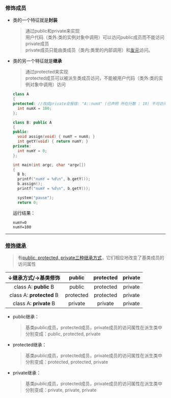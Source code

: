 ### 修饰成员
  + 类的一个特征就是**封装**
    > 通过public和private来实现<br>
      用户代码（类外:类的实例对象中调用）可以访问public成员而不能访问private成员<br>
      private成员只能由类成员（类内:类里的内部调用）和[友元](https://www.cnblogs.com/zhuguanhao/p/6286145.html)访问。

  + 类的另一个特征就是**继承**
    > 通过protected来实现<br>
      protected成员可以被派生类成员访问，不能被用户代码（类外:类的实例对象中调用）访问
    ```c++
    class A
    {
    protected: //改成private会报错: "A::numX" (已声明 所在行数 : 10) 不可访问
      int numX = 100;
    };

    class B: public A
    {
    public:
      void assign(void) { numY = numX; }
      int getY(void) { return numY; }
    private:
      int numY = 0;
    };

    int main(int argc, char *argv[])
    {
      B b;
      printf("numY = %d\n", b.getY());
      b.assign();
      printf("numY = %d\n", b.getY());

      system("pause");
      return 0;

    ```
    运行结果：
    ```
    numY=0
    numY=100
    ```
---
### [修饰继承](https://www.cnblogs.com/tsingke/p/10052445.html)
  > 有[public, protected, private三种继承方式](https://www.cnblogs.com/duwenxing/p/7476469.html)，它们相应地改变了基类成员的访问属性
  
  |↓继承方式/→基类修饰|public|protected|private|
  |:---:|:---:|:---:|:---:|
  |class A: **public** B|public|protected|private|
  |class A: **protected** B|protected|protected|private|
  |class A: **private** B|private|private|private|
  + public继承：
    > 基类public成员，protected成员，private成员的访问属性在派生类中分别变成：public, protected, private
  + protected继承：
    > 基类public成员，protected成员，private成员的访问属性在派生类中分别变成：protected, protected, private
  + private继承：
    > 基类public成员，protected成员，private成员的访问属性在派生类中分别变成：private, private, private

